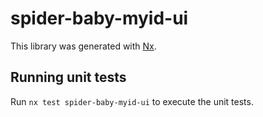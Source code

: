# spider-baby-myid-ui

This library was generated with [Nx](https://nx.dev).

## Running unit tests

Run `nx test spider-baby-myid-ui` to execute the unit tests.
